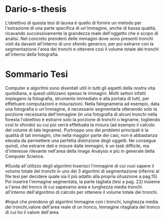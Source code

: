 # Dario-s-thesis
L’obiettivo di questa tesi di laurea è quello di fornire un metodo per l'estrazione di una parte specifica di un'immagine, 
anche di bassa qualità, ricavando successivamente la grandezza reale dell'oggetto che è scopo di analisi.
Nel concreto prenderò delle immagini dove sono presenti tronchi visti da davanti all'interno di uno sfondo generico,
per poi estrarre con la segmentazione l'area dei tronchi e ottenere così il volume totale dei tronchi all'interno della fotografia.

# Sommario Tesi
Computer e algoritmi sono diventati utili in tutti gli aspetti della nostra vita quotidiana, e questi utilizzano spesso le immagini.
Molti settori infatti impiegano la fotografia, strumento immediato e alla portata di tutti, per effettuare computazioni e misurazioni.
Nella falegnameria ad esempio, data una fotografia o un'immagine, è necessario segmentarla ottenendo solo la porzione necessaria dell'immagine 
(in una fotografia di alcuni tronchi nella foresta l'obiettivo è estrarre solo la porzione di tronchi o legname, togliendo così lo sfondo)
su cui poi verrà effettuata la misura (ad esempio il calcolo del volume di tale legname). Purtroppo uno dei problemi principali è la qualità di tali immagini,
che nella maggior parte dei casi, non è abbastanza elevata da permettere una perfetta distinzione degli oggetti. Ne consegue quindi, 
che estrarre dati e misure dalle immagini, è un task difficile, ma d'interesse rilevante nell'area della Image Analysis e più in generale della 
Computer Science.

#Guida all'utilizzo degli algoritmi
Inserisci l'immagine di cui vuoi sapere il volume totale dei tronchi in uno dei 3 algoritmi di segmentazione
(riferirsi al file tesi per decidere quale sia il più adatto alla propria situazione a pag.15).
Poi inserire l'immagine segmentata, la parte tagliata (tesi a pag. 22) insieme a l'area del tronco di cui sapevamo area e lunghezza media tronchi 
all'interno dell'algoritmo di calcolo per ottenere il volume totale dei tronchi.

#Input che prendono gli algoritmi
Immagine con i tronchi, lunghezza media dei tronchi,valore dell'area reale di un tronco, Immagine ritagliata del tronco di cui ho il valore dell'area

